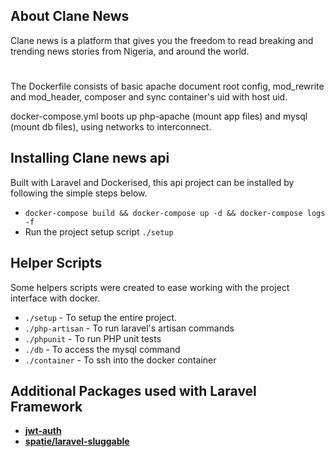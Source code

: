 ## About Clane News

Clane news is a platform that gives you the freedom to read breaking and trending news stories from Nigeria, and around the world.
#
The Dockerfile consists of basic apache document root config, mod_rewrite and mod_header, composer and sync container's uid with host uid.

docker-compose.yml boots up php-apache (mount app files) and mysql (mount db files), using networks to interconnect. 

## Installing Clane news api

Built with Laravel and Dockerised, this api project can be installed by following the simple steps below.
- `docker-compose build && docker-compose up -d && docker-compose logs -f`
- Run the project setup script `./setup`


## Helper Scripts
Some helpers scripts were created to ease working with the project interface with docker.
- `./setup` - To setup the entire project.
- `./php-artisan` - To run laravel's artisan commands
- `./phpunit` - To run PHP unit tests
- `./db` - To access the mysql command
- `./container` - To ssh into the docker container


## Additional Packages used with Laravel Framework
- **[jwt-auth](https://github.com/tymondesigns/jwt-auth/tree/1.0.0-rc.5)**
- **[spatie/laravel-sluggable](https://github.com/spatie/laravel-sluggable)**
